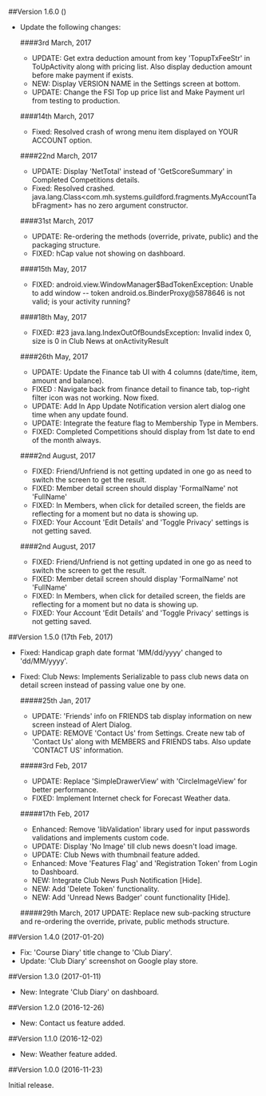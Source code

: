 ##Version 1.6.0 ()

- Update the following changes:

    ####3rd March, 2017
     - UPDATE: Get extra deduction amount from key 'TopupTxFeeStr' in ToUpActivity along with pricing list. Also display deduction amount before make payment if exists.
     - NEW: Display VERSION NAME in the Settings screen at bottom.
     - UPDATE: Change the FSI Top up price list and Make Payment url from testing to production.

    ####14th March, 2017
    - Fixed: Resolved crash of wrong menu item displayed on YOUR ACCOUNT option.

    ####22nd March, 2017
    - UPDATE: Display 'NetTotal' instead of 'GetScoreSummary' in Completed Competitions details.
    - Fixed: Resolved crashed. java.lang.Class<com.mh.systems.guildford.fragments.MyAccountTabFragment> has no zero argument constructor.

    ####31st March, 2017
    - UPDATE: Re-ordering the methods (override, private, public) and the packaging structure.
    - FIXED: hCap value not showing on dashboard.
    
    ####15th May, 2017
    - FIXED: android.view.WindowManager$BadTokenException: Unable to add window -- token android.os.BinderProxy@5878646 is not valid; is your activity running?
     
    ####18th May, 2017
    - FIXED: #23 java.lang.IndexOutOfBoundsException: Invalid index 0, size is 0 in Club News at onActivityResult
    
    ####26th May, 2017
     - UPDATE: Update the Finance tab UI with 4 columns (date/time, item, amount and balance).
     - FIXED : Navigate back from finance detail to finance tab, top-right filter icon was not working. Now fixed.
     - UPDATE: Add In App Update Notification version alert dialog one time when any update found.
     - UPDATE: Integrate the feature flag to Membership Type in Members.
     - FIXED:  Completed Competitions should display from 1st date to end of the month always.

    ####2nd August, 2017
     - FIXED: Friend/Unfriend is not getting updated in one go as need to switch the screen to get the result.
     - FIXED: Member detail screen should display 'FormalName' not 'FullName'
     - FIXED: In Members, when click for detailed screen, the fields are reflecting for a moment but no data is showing up.
     - FIXED: Your Account 'Edit Details' and 'Toggle Privacy' settings is not getting saved.

    ####2nd August, 2017
    - FIXED: Friend/Unfriend is not getting updated in one go as need to switch the screen to get the result.
    - FIXED: Member detail screen should display 'FormalName' not 'FullName'
    - FIXED: In Members, when click for detailed screen, the fields are reflecting for a moment but no data is showing up.
    - FIXED: Your Account 'Edit Details' and 'Toggle Privacy' settings is not getting saved.

##Version 1.5.0 (17th Feb, 2017)

- Fixed: Handicap graph date format 'MM/dd/yyyy' changed to 'dd/MM/yyyy'.
- Fixed: Club News: Implements Serializable to pass club news data on detail screen instead of passing value one by one.

   #####25th Jan, 2017
    - UPDATE: 'Friends' info on FRIENDS tab display information on new screen instead of Alert Dialog.
    - UPDATE: REMOVE 'Contact Us' from Settings. Create new tab of 'Contact Us' along with MEMBERS and FRIENDS tabs. Also update 'CONTACT US' information.

    #####3rd Feb, 2017
    - UPDATE: Replace 'SimpleDrawerView' with 'CircleImageView' for better performance.
    - FIXED: Implement Internet check for Forecast Weather data.

    #####17th Feb, 2017
    - Enhanced: Remove 'libValidation' library used for input passwords validations and implements custom code.
    - UPDATE: Display 'No Image' till club news doesn't load image.
    - UPDATE: Club News with thumbnail feature added.
    - Enhanced: Move 'Features Flag' and 'Registration Token' from Login to Dashboard.
    - NEW: Integrate Club News Push Notification [Hide].
    - NEW: Add 'Delete Token' functionality.
    - NEW: Add 'Unread News Badger' count functionality [Hide].

    #####29th March, 2017
        UPDATE: Replace new sub-packing structure and re-ordering the override, private, public methods structure.

##Version 1.4.0 (2017-01-20)

- Fix: 'Course Diary' title change to 'Club Diary'.
- Update: 'Club Diary' screenshot on Google play store.

##Version 1.3.0 (2017-01-11)

- New: Integrate 'Club Diary' on dashboard.

##Version 1.2.0 (2016-12-26)

- New: Contact us feature added.

##Version 1.1.0 (2016-12-02)

- New: Weather feature added.

##Version 1.0.0 (2016-11-23)

Initial release.